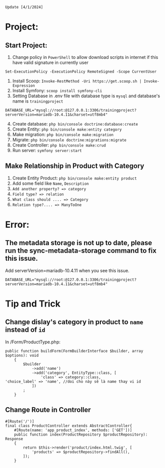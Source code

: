 `Update [4/1/2024]`
# Project:
## Start Project:
1. Change policy in `PowerShell` to allow download scripts in internet if this have valid signature in currently user
```
Set-ExecutionPolicy -ExecutionPolicy RemoteSigned -Scope CurrentUser
```
1. Install Scoop: `Invoke-RestMethod -Uri https://get.scoop.sh | Invoke-Expression`
2. Install Symfony: `scoop install symfony-cli`
3. Setting Database in .env file with database type is `mysql` and database's name is `trainingproject`
```
DATABASE_URL="mysql://root:@127.0.0.1:3306/trainingproject?serverVersion=mariadb-10.4.11&charset=utf8mb4"
```
4. Create database: `php bin/console doctrine:database:create`
5. Create Entity: `php bin/console make:entity category`
6. Make migration: `php bin/console make:migration`
7. Migrate: `php bin/console doctrine:migrations:migrate`
8. Create Controller: `php bin/console make:crud`
9. Run server: `symfony server:start`

## Make Relationship in Product with Category
1. Create Entity Product: `php bin/console make:entity product`
2. Add some field like `Name`, `Description`
3. `Add another property? => category`
4. `Field type? => relation`
5. `What class should .... => Category`
6. `Relation type?.... => ManyToOne`


# Error:
## The metadata storage is not up to date, please run the sync-metadata-storage command to fix this issue.
Add serverVersion=mariadb-10.4.11 when you see this issue.
```
DATABASE_URL="mysql://root:@127.0.0.1:3306/trainingproject?serverVersion=mariadb-10.4.11&charset=utf8mb4"
```
# Tip and Trick
## Change dislay's category in product to `name` instead of `id`
In /Form/ProductType.php:
```
public function buildForm(FormBuilderInterface $builder, array $options): void
    {
        $builder
            ->add('name')
            ->add('category', EntityType::class, [
                'class' => category::class,
'choice_label' => 'name', //doi cho này sẽ là name thay vi id
            ])
        ;
    }
```
## Change Route in Controller
```
#[Route('/')]
final class ProductController extends AbstractController{
    #[Route(name: 'app_product_index', methods: ['GET'])]
    public function index(ProductRepository $productRepository): Response
    {
        return $this->render('product/index.html.twig', [
            'products' => $productRepository->findAll(),
        ]);
    }
```
